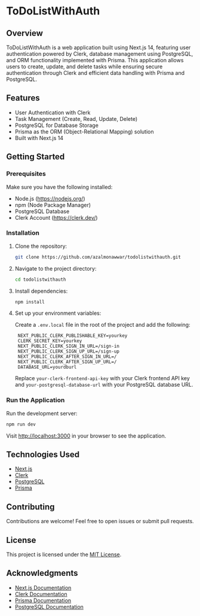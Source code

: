 # ToDoListWithAuth

## Overview

ToDoListWithAuth is a web application built using Next.js 14, featuring user authentication powered by Clerk, database management using PostgreSQL, and ORM functionality implemented with Prisma. This application allows users to create, update, and delete tasks while ensuring secure authentication through Clerk and efficient data handling with Prisma and PostgreSQL.

## Features

- User Authentication with Clerk
- Task Management (Create, Read, Update, Delete)
- PostgreSQL for Database Storage
- Prisma as the ORM (Object-Relational Mapping) solution
- Built with Next.js 14

## Getting Started

### Prerequisites

Make sure you have the following installed:

- Node.js (https://nodejs.org/)
- npm (Node Package Manager)
- PostgreSQL Database
- Clerk Account (https://clerk.dev/)

### Installation

1. Clone the repository:

   ```bash
   git clone https://github.com/azalmonawwar/todolistwithauth.git
   ```

2. Navigate to the project directory:

   ```bash
   cd todolistwithauth
   ```

3. Install dependencies:

   ```bash
   npm install
   ```

4. Set up your environment variables:

   Create a `.env.local` file in the root of the project and add the following:

   ```env
    NEXT_PUBLIC_CLERK_PUBLISHABLE_KEY=yourkey
    CLERK_SECRET_KEY=yourkey
    NEXT_PUBLIC_CLERK_SIGN_IN_URL=/sign-in
    NEXT_PUBLIC_CLERK_SIGN_UP_URL=/sign-up
    NEXT_PUBLIC_CLERK_AFTER_SIGN_IN_URL=/
    NEXT_PUBLIC_CLERK_AFTER_SIGN_UP_URL=/
    DATABASE_URL=yourdburl
   ```

   Replace `your-clerk-frontend-api-key` with your Clerk frontend API key and `your-postgresql-database-url` with your PostgreSQL database URL.

### Run the Application

Run the development server:

```bash
npm run dev
```

Visit [http://localhost:3000](http://localhost:3000) in your browser to see the application.

## Technologies Used

- [Next.js](https://nextjs.org/)
- [Clerk](https://clerk.dev/)
- [PostgreSQL](https://www.postgresql.org/)
- [Prisma](https://www.prisma.io/)

## Contributing

Contributions are welcome! Feel free to open issues or submit pull requests.

## License

This project is licensed under the [MIT License](LICENSE).

## Acknowledgments

- [Next.js Documentation](https://nextjs.org/docs)
- [Clerk Documentation](https://docs.clerk.dev/)
- [Prisma Documentation](https://www.prisma.io/docs/)
- [PostgreSQL Documentation](https://www.postgresql.org/docs/)

